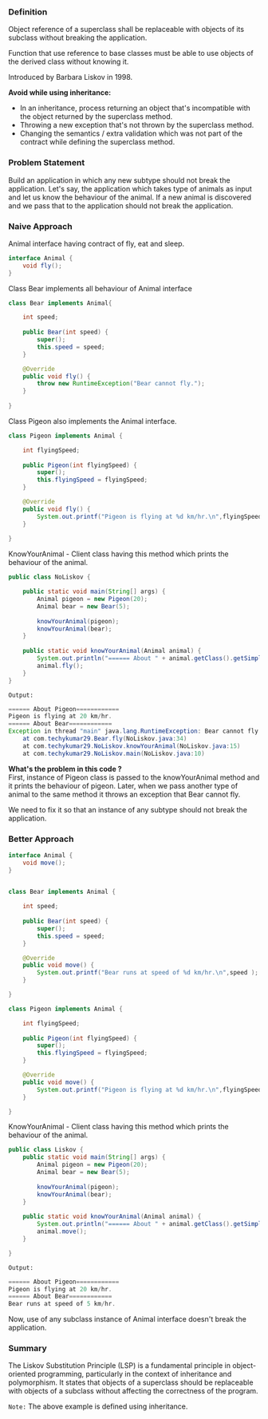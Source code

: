 ### Definition
Object reference of a superclass shall be replaceable with objects of its subclass without breaking the application.

Function that use reference to base classes must be able to use objects of the derived class without knowing it.

Introduced by Barbara Liskov in 1998.

**Avoid while using inheritance:**
* In an inheritance, process returning an object that's incompatible with the object returned by the superclass method.
* Throwing a new exception that's not thrown by the superclass method.
* Changing the semantics / extra validation which was not part of the contract while defining the superclass method.
### Problem Statement
Build an application in which any new subtype should not break the application. Let's say, the application which takes type of animals as input and let us know the behaviour of the animal. If a new animal is discovered and we pass that to the application should not break the application.

### Naive Approach

Animal interface having contract of fly, eat and sleep.
```java
interface Animal {
	void fly();
}
```

Class Bear implements all behaviour of Animal interface
```java
class Bear implements Animal{

	int speed;
	
	public Bear(int speed) {
		super();
		this.speed = speed;
	}

	@Override
	public void fly() {
		throw new RuntimeException("Bear cannot fly.");
	}
	
}
```

Class Pigeon also implements the Animal interface.
```java
class Pigeon implements Animal {

	int flyingSpeed;
	
	public Pigeon(int flyingSpeed) {
		super();
		this.flyingSpeed = flyingSpeed;
	}

	@Override
	public void fly() {
		System.out.printf("Pigeon is flying at %d km/hr.\n",flyingSpeed);
	}
	
}
```

KnowYourAnimal - Client class having this method which prints the behaviour of the animal.
```java
public class NoLiskov {

	public static void main(String[] args) {
		Animal pigeon = new Pigeon(20);
		Animal bear = new Bear(5);
		
		knowYourAnimal(pigeon);
		knowYourAnimal(bear);
	}
	
	public static void knowYourAnimal(Animal animal) {
		System.out.println("====== About " + animal.getClass().getSimpleName()+ "============");
		animal.fly();
	}
}
```

`Output:`
```java
====== About Pigeon============
Pigeon is flying at 20 km/hr.
====== About Bear============
Exception in thread "main" java.lang.RuntimeException: Bear cannot fly.
	at com.techykumar29.Bear.fly(NoLiskov.java:34)
	at com.techykumar29.NoLiskov.knowYourAnimal(NoLiskov.java:15)
	at com.techykumar29.NoLiskov.main(NoLiskov.java:10)

```

**What's the problem in this code ?**  
First, instance of Pigeon class is passed to the knowYourAnimal method and it prints the behaviour of pigeon. Later, when we pass another type of animal to the same method it throws an exception that Bear cannot fly. 

We need to fix it so that an instance of any subtype should not break the application.
### Better Approach

```java
interface Animal {
	void move();
}


class Bear implements Animal {
	
	int speed;
	
	public Bear(int speed) {
		super();
		this.speed = speed;
	}

	@Override
	public void move() {
		System.out.printf("Bear runs at speed of %d km/hr.\n",speed );
	}

}

class Pigeon implements Animal {

	int flyingSpeed;
	
	public Pigeon(int flyingSpeed) {
		super();
		this.flyingSpeed = flyingSpeed;
	}

	@Override
	public void move() {
		System.out.printf("Pigeon is flying at %d km/hr.\n",flyingSpeed);
	}

}
```

KnowYourAnimal - Client class having this method which prints the behaviour of the animal.

```java
public class Liskov {
	public static void main(String[] args) {
		Animal pigeon = new Pigeon(20);
		Animal bear = new Bear(5);
		
		knowYourAnimal(pigeon);
		knowYourAnimal(bear);
	}
	
	public static void knowYourAnimal(Animal animal) {
		System.out.println("====== About " + animal.getClass().getSimpleName()+ "============");
		animal.move();
	}

}
```

`Output:`

```java
====== About Pigeon============
Pigeon is flying at 20 km/hr.
====== About Bear============
Bear runs at speed of 5 km/hr.
```

Now, use of any subclass instance of Animal interface doesn't break the application. 

### Summary

The Liskov Substitution Principle (LSP) is a fundamental principle in object-oriented programming, particularly in the context of inheritance and polymorphism. It states that objects of a superclass should be replaceable with objects of a subclass without affecting the correctness of the program.

`Note:` The above example is defined using inheritance.